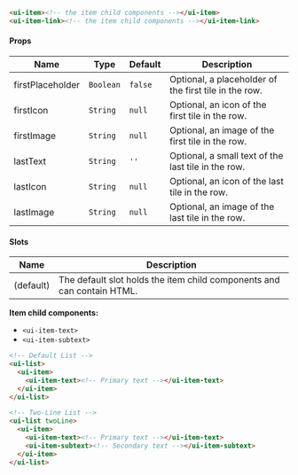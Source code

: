 ```html
<ui-item><!-- the item child components --></ui-item>
<ui-item-link><!-- the item child components --></ui-item-link>
```

#### Props

| Name             | Type      | Default | Description                                           |
| ---------------- | --------- | ------- | ----------------------------------------------------- |
| firstPlaceholder | `Boolean` | `false` | Optional, a placeholder of the first tile in the row. |
| firstIcon        | `String`  | `null`  | Optional, an icon of the first tile in the row.       |
| firstImage       | `String`  | `null`  | Optional, an image of the first tile in the row.      |
| lastText         | `String`  | `''`    | Optional, a small text of the last tile in the row.   |
| lastIcon         | `String`  | `null`  | Optional, an icon of the last tile in the row.        |
| lastImage        | `String`  | `null`  | Optional, an image of the last tile in the row.       |

#### Slots

| Name      | Description                                                            |
| --------- | ---------------------------------------------------------------------- |
| (default) | The default slot holds the item child components and can contain HTML. |

**Item child components:**

- `<ui-item-text>`
- `<ui-item-subtext>`

```html
<!-- Default List -->
<ui-list>
  <ui-item>
    <ui-item-text><!-- Primary text --></ui-item-text>
  </ui-item>
</ui-list>

<!-- Two-Line List -->
<ui-list twoLine>
  <ui-item>
    <ui-item-text><!-- Primary text --></ui-item-text>
    <ui-item-subtext><!-- Secondary text --></ui-item-subtext>
  </ui-item>
</ui-list>
```
